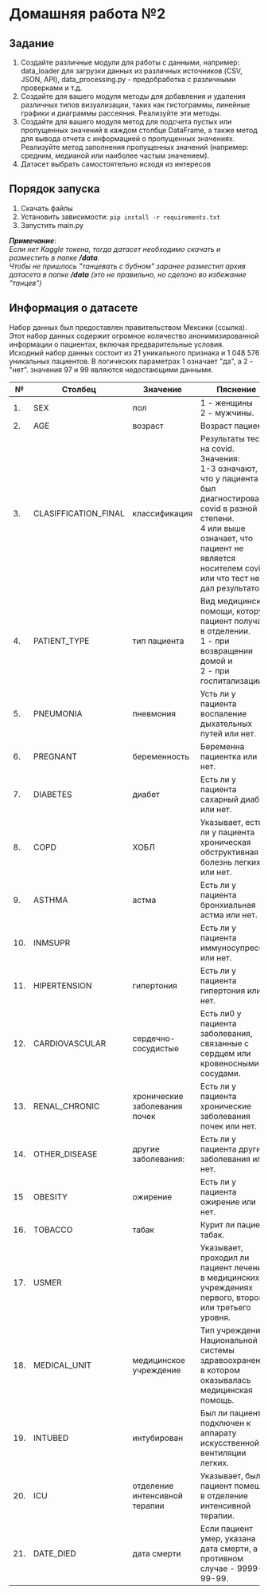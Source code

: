 # Домашняя работа №2

## Задание
1. Создайте различные модули для работы с данными, например: data_loader для загрузки данных из различных источников (CSV, JSON, API), data_processing.py - предобработка с различными проверками и т.д.
2. Создайте для вашего модуля методы для добавления и удаления различных типов визуализации, таких как гистограммы, линейные графики и диаграммы рассеяния. Реализуйте эти методы. 
3. Создайте для вашего модуля метод для подсчета пустых или пропущенных значений в каждом столбце DataFrame, а также метод для вывода отчета с информацией о пропущенных значениях. Реализуйте метод заполнения пропущенных значений (например: средним, медианой или наиболее частым значением).
4. Датасет выбрать самостоятельно исходя из интересов

## Порядок запуска
1. Скачать файлы 
2. Установить зависимости: `pip install -r requirements.txt `
3. Запустить main.py

**_Примечание_**:<br>
_Если нет Kaggle токена, тогда датасет необходимо скачать и разместить в папке **/data**.<br>
Чтобы не пришлось "танцевать с бубном" заранее разместил архив датасета в папке **/data** (это не правильно, но сделано во избежание "танцев")_

## Информация о датасете

Набор данных был предоставлен правительством Мексики (ссылка). 
Этот набор данных содержит огромное количество анонимизированной информации о пациентах, 
включая предварительные условия. Исходный набор данных состоит из 21 уникального признака и 1 048 576
уникальных пациентов. В логических параметрах 1 означает "да", а 2 - "нет". значения 97 и 99 
являются недостающими данными.

| №   | Столбец              | Значение                      | Пяснение                                                                                                                                                                                                          |
|-----|----------------------|-------------------------------|-------------------------------------------------------------------------------------------------------------------------------------------------------------------------------------------------------------------|
| 1.  | SEX                  | пол                           | 1 - женщины<br>2 - мужчины.                                                                                                                                                                                       |
| 2.  | AGE                  | возраст                       | Возраст      пациента.                                                                                                                                                                                            |
| 3.  | CLASIFFICATION_FINAL | классификация                 | Результаты теста на covid. Значения:<br> 1-3 означают, что у пациента был диагностирован covid в разной степени.<br>4 или выше означает, что пациент не является носителем covid или что тест не дал результатов. |
| 4.  | PATIENT_TYPE         | тип пациента                  | Вид медицинской помощи, которую пациент получал в отделении. <br>1 - при возвращении домой и <br>2 - при госпитализации.                                                                                          |
| 5.  | PNEUMONIA            | пневмония                     | Усть ли у пациента воспаление дыхательных путей или нет.                                                                                                                                                          |
| 6.  | PREGNANT             | беременность                  | Беременна пациентка или нет.                                                                                                                                                                                      |
| 7.  | DIABETES             | диабет                        | Есть ли у пациента сахарный диабет или нет.                                                                                                                                                                       |
| 8.  | COPD                 | ХОБЛ                          | Указывает, есть ли у пациента хроническая обструктивная болезнь легких или нет.                                                                                                                                   |
| 9.  | ASTHMA               | астма                         | Есть ли у пациента бронхиальная астма или нет.                                                                                                                                                                    |
| 10. | INMSUPR              |                               | Есть ли у пациента иммуносупрессия или нет.                                                                                                                                                                       |
| 11. | HIPERTENSION         | гипертония                    | Есть ли у пациента гипертония или нет.                                                                                                                                                                            |
| 12. | CARDIOVASCULAR       | сердечно-сосудистые           | Есть ли0 у пациента заболевания, связанные с сердцем или кровеносными сосудами.                                                                                                                                   |
| 13. | RENAL_CHRONIC        | хронические заболевания почек | Есть ли у пациента хронические заболевания почек или нет.                                                                                                                                                         |
| 14. | OTHER_DISEASE        | другие заболевания:           | Есть ли у пациента другие заболевания или нет.                                                                                                                                                                    |
| 15  | OBESITY              | ожирение                      | Есть ли у пациента ожирение или нет.                                                                                                                                                                              |
| 16. | TOBACCO              | табак                         | Курит ли пациент табак.                                                                                                                                                                                           |
| 17. | USMER                |                               | Указывает, проходил ли пациент лечение в медицинских учреждениях первого, второго или третьего уровня.                                                                                                            |
| 18. | MEDICAL_UNIT         | медицинское учреждение        | Тип учреждения Национальной системы здравоохранения, в котором оказывалась медицинская помощь.                                                                                                                    |
| 19. | INTUBED              | интубирован                   | Был ли пациент подключен к аппарату искусственной вентиляции легких.                                                                                                                                              |
| 20. | ICU                  | отделение интенсивной терапии | Указывает, был ли пациент помещен в отделение интенсивной терапии.                                                                                                                                                |
| 21. | DATE_DIED            | дата смерти                   | Если пациент умер, указана дата смерти, а в противном случае - 9999-99-99.                                                                                                                                        |
